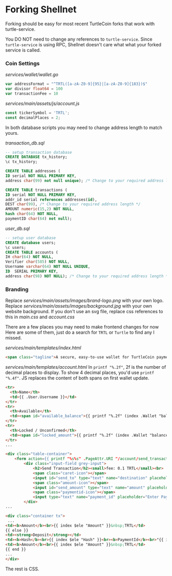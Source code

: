 # Forking Shellnet

Forking should be easy for most recent TurtleCoin forks that work with turtle-service.

You DO NOT need to change any references to `turtle-service`.  Since `turtle-service` is using RPC, Shellnet doesn't care what what your forked service is called.

### Coin Settings
*services/wallet/wallet.go*
```go
var addressFormat = "^TRTL([a-zA-Z0-9]{95}|[a-zA-Z0-9]{183})$"
var divisor float64 = 100
var transactionFee = 10
```

*services/main/assets/js/account.js*
```js
const tickerSymbol = 'TRTL';
const decimalPlaces = 2;
```

In both database scripts you may need to change address length to match yours.  

*transaction_db.sql*
```sql
-- setup transaction database
CREATE DATABASE tx_history;
\c tx_history;

CREATE TABLE addresses (
ID serial NOT NULL PRIMARY KEY,
address char(99) not null unique); /* Change to your required address length */

CREATE TABLE transactions (
ID serial NOT NULL PRIMARY KEY,
addr_id serial references addresses(id),
DEST char(99), /* Change to your required address length */
AMOUNT numeric(15,2) NOT NULL,
hash char(64) NOT NULL,
paymentID char(64) not null);
```

*user_db.sql*
```sql
-- setup user database
CREATE database users;
\c users;
CREATE TABLE accounts (
IH char(64) NOT NULL,
Verifier char(585) NOT NULL,
Username varchar(64) NOT NULL UNIQUE,
ID  SERIAL PRIMARY KEY,
address char(98) NOT NULL); /* Change to your required address length */
```

### Branding

Replace *services/main/assets/images/brand-logo.png* with your own logo.
Replace *services/main/assets/images/background.jpg* with your own website background.  If you don't use an svg file, replace css references to this in *main.css* and *account.css*

There are a few places you may need to make frontend changes for now  Here are some of them, just do a search for `TRTL` or `Turtle` to find any I missed.

*services/main/templates/index.html*
```html
<span class="tagline">A secure, easy-to-use wallet for TurtleCoin payments</span>
```

*services/main/templates/account.html*
In `printf "%.2f"`, 2f is the number of decimal places to display. To show 4 decimal places, you'd use `printf "%.4f"`.  JS replaces the content of both spans on first wallet update.  
```html
<tr>
  <th>Name</th>
  <td>{{ .User.Username }}</td>
</tr>
<tr>
  <th>Available</th>
  <td><span id="available_balance">{{ printf "%.2f" (index .Wallet "balance" "availableBalance") }} TRTL</span></td>
</tr>
<tr>
  <th>Locked / Unconfirmed</th>
  <td><span id="locked_amount">{{ printf "%.2f" (index .Wallet "balance" "lockedAmount") }} TRTL</span></td>
</tr>
...
```
```html
<div class="table-container">
    <form action={{ printf "%s%s" .PageAttr.URI "/account/send_transaction"}} method="POST">
        <div class="input-field grey-input">
            <h2>Send Transaction</h2><small>fee: 0.1 TRTL</small><br>
            <span class="caret-icon"></span>
            <input id="send_to" type="text" name="destination" placeholder="Enter destination address..." pattern="^TRTL([a-zA-Z0-9]{95}|[a-zA-Z0-9]{183})\s*$" required/>
            <span class="amount-icon"></span>
            <input id="send_amount" type="text" name="amount" placeholder="Enter Amount.." pattern="^\d+\.{0,1}\d{0,6}$" required/>
            <span class="paymentid-icon"></span>
            <input type="text" name="payment_id" placeholder="Enter Payment ID..." pattern="^[a-fA-F\d]{64}$"/>
        </div>
...
```
```html
<div class="container tx">
 ...
<td><b>Amount</b><br>{{ index $ele "Amount" }}&nbsp;TRTL</td>
{{ else }}
<td><strong>Deposit</strong></td>
<td><b>Hash</b><br>{{ index $ele "Hash" }}<br><b>PaymentId</b><br>"{{ index $ele "PaymentID"}}"</td>
<td><b>Amount</b><br>{{ index $ele "Amount" }}&nbsp;TRTL</td>
{{ end }}
...
</div>
```

The rest is CSS.
